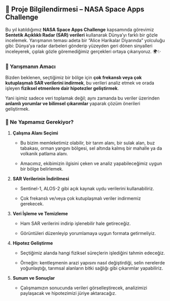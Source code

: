## **🚀 Proje Bilgilendirmesi – NASA Space Apps Challenge**

Bu yıl katıldığımız **NASA Space Apps Challenge** kapsamında görevimiz **Sentetik Açıklıklı Radar (SAR) verileri** kullanarak Dünya’yı farklı bir gözle incelemek. Yarışmanın teması adeta bir “Alice Harikalar Diyarında” yolculuğu gibi: Dünya’ya radar darbeleri gönderip yüzeyden geri dönen sinyalleri inceleyerek, çıplak gözle göremediğimiz gerçekleri ortaya çıkarıyoruz. 🌍✨

### **🎯 Yarışmanın Amacı**

Bizden beklenen, seçtiğimiz bir bölge için **çok frekanslı veya çok kutuplaşmalı SAR verilerini indirmek**, bu verileri analiz etmek ve orada işleyen **fiziksel etmenlere dair hipotezler geliştirmek**.

Yani işimiz sadece veri toplamak değil; aynı zamanda bu veriler üzerinden **anlamlı yorumlar ve bilimsel çıkarımlar** yaparak çözüm önerileri geliştirmek.

### **📌 Ne Yapmamız Gerekiyor?**

1. **Çalışma Alanı Seçimi**

   * Bu bizim memleketimiz olabilir, bir tarım alanı, bir sulak alan, buz tabakası, orman yangını bölgesi, sel altında kalmış bir mahalle ya da volkanik patlama alanı.

   * Amacımız, ekibimizin ilgisini çeken ve analiz yapabileceğimiz uygun bir bölge belirlemek.

2. **SAR Verilerinin İndirilmesi**

   * Sentinel-1, ALOS-2 gibi açık kaynak uydu verilerini kullanabiliriz.

   * Çok frekanslı ve/veya çok kutuplaşmalı veriler indirmemiz gerekecek.

3. **Veri İşleme ve Temizleme**

   * Ham SAR verilerini indirip işlenebilir hale getireceğiz.

   * Görüntüleri düzenleyip yorumlamaya uygun formata getirmeliyiz.

4. **Hipotez Geliştirme**

   * Seçtiğimiz alanda hangi fiziksel süreçlerin işlediğini tahmin edeceğiz.

   * Örneğin: kentleşmenin arazi yapısını nasıl değiştirdiği, selin nerelerde yoğunlaştığı, tarımsal alanların bitki sağlığı gibi çıkarımlar yapabiliriz.

5. **Sunum ve Sonuçlar**

   * Çalışmamızın sonucunda verileri görselleştirecek, analizimizi paylaşacak ve hipotezimizi jüriye aktaracağız.

